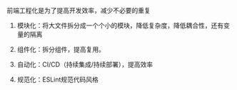 前端工程化是为了提高开发效率，减少不必要的重复



1. 模块化：将大文件拆分成一个个小的模块，降低复杂度，降低耦合性，还有变量的隔离

2. 组件化：拆分组件，提高复用。
3. 自动化：CI/CD（持续集成/持续部署），提高效率
4. 规范化：ESLint规范代码风格